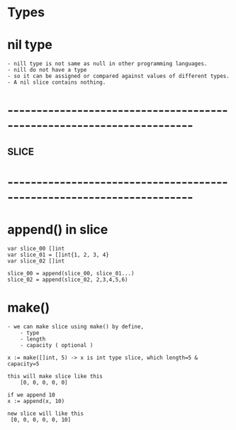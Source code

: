 
# Types

# nil type
    - nill type is not same as null in other programming languages.
    - nill do not have a type
    - so it can be assigned or compared against values of different types.
    - A nil slice contains nothing.











# ----------------------------------------------------------------------
## SLICE
# ----------------------------------------------------------------------



# append() in slice
    var slice_00 []int
    var slice_01 = []int{1, 2, 3, 4}
    var slice_02 []int

    slice_00 = append(slice_00, slice_01...)
    slice_02 = append(slice_02, 2,3,4,5,6)


# make()
    - we can make slice using make() by define,
        - type
        - length
        - capacity ( optional )
    
    x := make([]int, 5) -> x is int type slice, which length=5 & capacity=5

    this will make slice like this
        [0, 0, 0, 0, 0]
    
    if we append 10
    x := append(x, 10)
    
    new slice will like this
     [0, 0, 0, 0, 0, 10]
    









